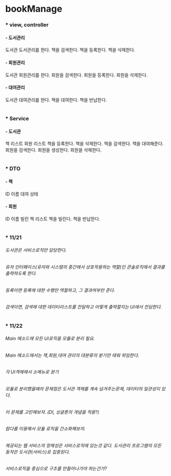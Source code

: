 # bookManage

### * view, controller
#### - 도서관리
도서관
도서관리를 한다.
책을 검색한다.
책을 등록한다.
책을 삭제한다.

#### - 회원관리
도서관
회원관리를 한다.
회원을 검색한다.
회원을 등록한다.
회원을 삭제한다.

#### - 대여관리
도서관
대여관리를 한다.
책을 대여한다.
책을 반납한다.

#

### * Service
#### - 도서관
책 리스트
회원 리스트
책을 등록한다.
책을 삭제한다.
책을 검색한다.
책을 대여해준다.
회원을 검색한다.
회원을 생성한다.
회원을 삭제한다.

#

### * DTO
#### - 책
  ID
  이름
  대여 상태

#### - 회원
  ID
  이름
  빌린 책 리스트
  책을 빌린다.
  책을 반납한다.

#

### * 11/21

###### 도서관은 서비스로직만 담당한다.
###### 유저 인터페이스(유저와 시스템의 중간에서 상호작용하는 역할)인 콘솔로직에서 결과를 출력하도록 한다.

###### 등록이면 등록에 대한 수행만 역할하고, 그 결과여부만 준다.
###### 검색이면, 검색에 대한 데이터리스트를 전달하고 어떻게 출력할지는 UI에서 전담한다.

#

### * 11/22

###### Main 메소드에 모든 UI로직을 모듈로 분리 필요.
###### Main 메소드에서는 책,회원,대여 관리의 대분류의 분기만 태워 위임한다.
###### 각 UI객체에서 소메뉴로 분기

###### 모듈로 분리했을때의 문제점은 도서관 객체를 계속 넘겨주는문제, 데이터의 일관성이 있다.
###### 이 문제를 고민해보자. (DI, 싱글톤의 개념을 적용?)
###### 람다를 이용해서 모듈 로직을 간소화해보자.
       
######  제공되는 웹 서비스의 정체성은 서비스로직에 있는것 같다. 도서관리 프로그램의 모든 동작은 도서관(서비스)로 집중된다.
######  서비스로직을 중심으로 구조를 만들어나가야 하는건가?
